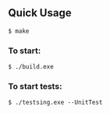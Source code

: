 #

## Quick Usage
```
$ make
```
### To start:
```
$ ./build.exe
```
### To start tests:
```
$ ./testsing.exe --UnitTest
```